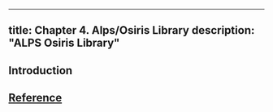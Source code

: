 
---
title: Chapter 4. Alps/Osiris Library
description: "ALPS Osiris Library"
---

## Introduction

## [Reference](reference)


